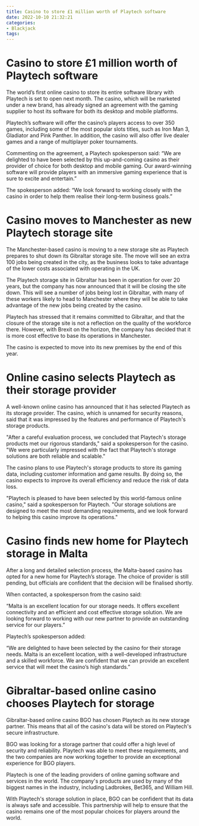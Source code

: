 ```yaml
---
title: Casino to store £1 million worth of Playtech software
date: 2022-10-10 21:32:21
categories:
- Blackjack
tags:
---
```



#  Casino to store £1 million worth of Playtech software

The world’s first online casino to store its entire software library with Playtech is set to open next month. The casino, which will be marketed under a new brand, has already signed an agreement with the gaming supplier to host its software for both its desktop and mobile platforms.

Playtech’s software will offer the casino’s players access to over 350 games, including some of the most popular slots titles, such as Iron Man 3, Gladiator and Pink Panther. In addition, the casino will also offer live dealer games and a range of multiplayer poker tournaments.

Commenting on the agreement, a Playtech spokesperson said: “We are delighted to have been selected by this up-and-coming casino as their provider of choice for both desktop and mobile gaming. Our award-winning software will provide players with an immersive gaming experience that is sure to excite and entertain.”

The spokesperson added: “We look forward to working closely with the casino in order to help them realise their long-term business goals.”

#  Casino moves to Manchester as new Playtech storage site

The Manchester-based casino is moving to a new storage site as Playtech prepares to shut down its Gibraltar storage site. The move will see an extra 100 jobs being created in the city, as the business looks to take advantage of the lower costs associated with operating in the UK.

The Playtech storage site in Gibraltar has been in operation for over 20 years, but the company has now announced that it will be closing the site down. This will see a number of jobs being lost in Gibraltar, with many of these workers likely to head to Manchester where they will be able to take advantage of the new jobs being created by the casino.

Playtech has stressed that it remains committed to Gibraltar, and that the closure of the storage site is not a reflection on the quality of the workforce there. However, with Brexit on the horizon, the company has decided that it is more cost effective to base its operations in Manchester.

The casino is expected to move into its new premises by the end of this year.

#  Online casino selects Playtech as their storage provider

A well-known online casino has announced that it has selected Playtech as its storage provider. The casino, which is unnamed for security reasons, said that it was impressed by the features and performance of Playtech's storage products.

"After a careful evaluation process, we concluded that Playtech's storage products met our rigorous standards," said a spokesperson for the casino. "We were particularly impressed with the fact that Playtech's storage solutions are both reliable and scalable."

The casino plans to use Playtech's storage products to store its gaming data, including customer information and game results. By doing so, the casino expects to improve its overall efficiency and reduce the risk of data loss.

"Playtech is pleased to have been selected by this world-famous online casino," said a spokesperson for Playtech. "Our storage solutions are designed to meet the most demanding requirements, and we look forward to helping this casino improve its operations."

#  Casino finds new home for Playtech storage in Malta

After a long and detailed selection process, the Malta-based casino has opted for a new home for Playtech’s storage. The choice of provider is still pending, but officials are confident that the decision will be finalised shortly.

When contacted, a spokesperson from the casino said:

“Malta is an excellent location for our storage needs. It offers excellent connectivity and an efficient and cost effective storage solution. We are looking forward to working with our new partner to provide an outstanding service for our players.”

Playtech’s spokesperson added:

“We are delighted to have been selected by the casino for their storage needs. Malta is an excellent location, with a well-developed infrastructure and a skilled workforce. We are confident that we can provide an excellent service that will meet the casino’s high standards.”

#  Gibraltar-based online casino chooses Playtech for storage

Gibraltar-based online casino BGO has chosen Playtech as its new storage partner. This means that all of the casino's data will be stored on Playtech's secure infrastructure.

BGO was looking for a storage partner that could offer a high level of security and reliability. Playtech was able to meet these requirements, and the two companies are now working together to provide an exceptional experience for BGO players.

Playtech is one of the leading providers of online gaming software and services in the world. The company's products are used by many of the biggest names in the industry, including Ladbrokes, Bet365, and William Hill.

With Playtech's storage solution in place, BGO can be confident that its data is always safe and accessible. This partnership will help to ensure that the casino remains one of the most popular choices for players around the world.